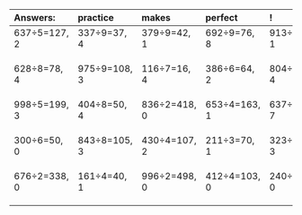 | Answers: | practice | makes | perfect | ! |
| :--- | :--- | :--- | :--- | :--- |
| 637÷5=127, 2 | 337÷9=37, 4 | 379÷9=42, 1 | 692÷9=76, 8 | 913÷4=228, 1 | 
|   |   |   |   |   | 
|   |   |   |   |   | 
|   |   |   |   |   | 
| 628÷8=78, 4 | 975÷9=108, 3 | 116÷7=16, 4 | 386÷6=64, 2 | 804÷8=100, 4 | 
|   |   |   |   |   | 
|   |   |   |   |   | 
|   |   |   |   |   | 
| 998÷5=199, 3 | 404÷8=50, 4 | 836÷2=418, 0 | 653÷4=163, 1 | 637÷9=70, 7 | 
|   |   |   |   |   | 
|   |   |   |   |   | 
|   |   |   |   |   | 
| 300÷6=50, 0 | 843÷8=105, 3 | 430÷4=107, 2 | 211÷3=70, 1 | 323÷5=64, 3 | 
|   |   |   |   |   | 
|   |   |   |   |   | 
|   |   |   |   |   | 
| 676÷2=338, 0 | 161÷4=40, 1 | 996÷2=498, 0 | 412÷4=103, 0 | 240÷2=120, 0 | 
|   |   |   |   |   | 
|   |   |   |   |   | 
|   |   |   |   |   | 
